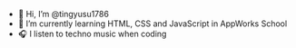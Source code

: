 - 👋 Hi, I’m @tingyusu1786
- 🌱 I’m currently learning HTML, CSS and JavaScript in AppWorks School
- 🎧 I listen to techno music when coding

<!---
tingyusu1786/tingyusu1786 is a ✨ special ✨ repository because its `README.md` (this file) appears on your GitHub profile.
You can click the Preview link to take a look at your changes.
--->
